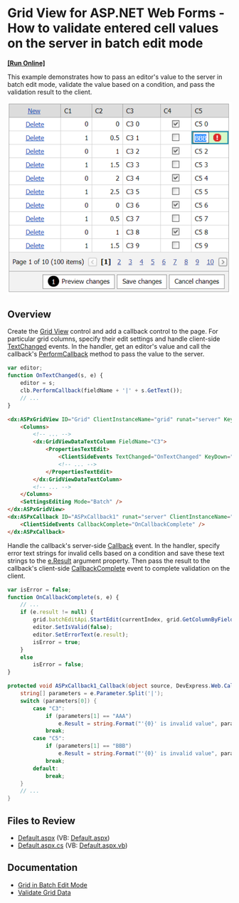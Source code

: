 # Grid View for ASP.NET Web Forms - How to validate entered cell values on the server in batch edit mode
<!-- run online -->
**[[Run Online]](https://codecentral.devexpress.com/t170018/)**
<!-- run online end -->

This example demonstrates how to pass an editor's value to the server in batch edit mode, validate the value based on a condition, and pass the validation result to the client.

![Invalid cell values in batch mode](InvalidCellValue.png)

## Overview

Create the [Grid View](https://docs.devexpress.com/AspNet/DevExpress.Web.ASPxGridView) control and add a callback control to the page. For particular grid columns, specify their edit settings and handle client-side [TextChanged](https://docs.devexpress.com/AspNet/js-ASPxClientTextEdit.TextChanged) events. In the handler, get an editor's value and call the callback's [PerformCallback](https://docs.devexpress.com/AspNet/js-ASPxClientCallback.PerformCallback(parameter)) method to pass the value to the server.

```js
var editor;
function OnTextChanged(s, e) {
    editor = s;
    clb.PerformCallback(fieldName + '|' + s.GetText());
    // ...
}
```

```aspx
<dx:ASPxGridView ID="Grid" ClientInstanceName="grid" runat="server" KeyFieldName="ID" ... >
    <Columns>
        <!-- ... -->
        <dx:GridViewDataTextColumn FieldName="C3">
            <PropertiesTextEdit>
                <ClientSideEvents TextChanged="OnTextChanged" KeyDown="OnKeyDown" />
                <!-- ... -->
            </PropertiesTextEdit>
        </dx:GridViewDataTextColumn>
        <!-- ... -->
    </Columns>
    <SettingsEditing Mode="Batch" />
</dx:ASPxGridView>
<dx:ASPxCallback ID="ASPxCallback1" runat="server" ClientInstanceName="clb" OnCallback="ASPxCallback1_Callback">
    <ClientSideEvents CallbackComplete="OnCallbackComplete" />
</dx:ASPxCallback>
```

Handle the callback's server-side [Callback](https://docs.devexpress.com/AspNet/DevExpress.Web.ASPxCallback.Callback) event. In the handler, specify error text strings for invalid cells based on a condition and save these text strings to the [e.Result](https://docs.devexpress.com/AspNet/DevExpress.Web.CallbackEventArgs.Result) argument property. Then pass the result to the callback's client-side [CallbackComplete](https://docs.devexpress.com/AspNet/js-ASPxClientCallback.CallbackComplete) event to complete validation on the client. 

```js
var isError = false;
function OnCallbackComplete(s, e) {
    // ...
    if (e.result != null) {
        grid.batchEditApi.StartEdit(currentIndex, grid.GetColumnByField(fieldName).index);
        editor.SetIsValid(false);
        editor.SetErrorText(e.result);
        isError = true;
    }
    else
        isError = false;
}
```

```cs
protected void ASPxCallback1_Callback(object source, DevExpress.Web.CallbackEventArgs e) {
    string[] parameters = e.Parameter.Split('|');
    switch (parameters[0]) {
        case "C3":
            if (parameters[1] == "AAA")
                e.Result = string.Format("'{0}' is invalid value", parameters[1]);
            break;
        case "C5":
            if (parameters[1] == "BBB")
                e.Result = string.Format("'{0}' is invalid value", parameters[1]);
            break;             
        default:
            break;
    }
    // ...
}
```

## Files to Review

* [Default.aspx](./CS/Default.aspx) (VB: [Default.aspx](./VB/Default.aspx))
* [Default.aspx.cs](./CS/Default.aspx.cs) (VB: [Default.aspx.vb](./VB/Default.aspx.vb))

## Documentation

* [Grid in Batch Edit Mode](https://docs.devexpress.com/AspNet/16443/components/grid-view/concepts/edit-data/batch-edit-mode)
* [Validate Grid Data](https://docs.devexpress.com/AspNet/3747/components/grid-view/concepts/edit-data/validate-grid-data)
